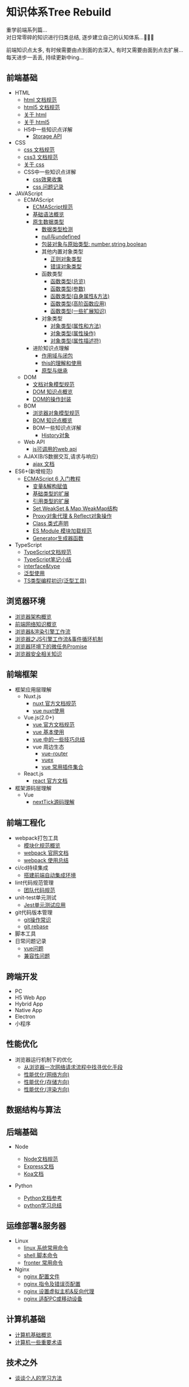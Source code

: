 # 知识体系Tree Rebuild
重学前端系列篇...  
对日常零碎的知识进行归类总结, 逐步建立自己的认知体系...💪💪💪

前端知识点太多, 有时候需要由点到面的去深入, 有时又需要由面到点去扩展...  
每天进步一丢丢, 持续更新中ing...

## 前端基础
- HTML
  - [html 文档规范](https://www.w3school.com.cn/html/index.asp)
  - [html5 文档规范](https://www.w3school.com.cn/html5/index.asp)
  - [关于 html](https://github.com/appleguardu/Knowledge-Lib/issues/8)
  - [关于 html5](https://github.com/appleguardu/Knowledge-Lib/issues/9)
  - H5中一些知识点详解
    - [Storage API](https://github.com/appleguardu/Knowledge-Lib/issues/19)
- CSS
  - [css 文档规范](https://www.w3school.com.cn/css/index.asp)
  - [css3 文档规范](https://www.w3school.com.cn/css3/index.asp)
  - [关于 css](https://github.com/appleguardu/Knowledge-Lib/issues/10)
  - CSS中一些知识点详解
    - [css效果收集](https://github.com/appleguardu/Knowledge-Lib/blob/master/%E5%89%8D%E7%AB%AF%E5%9F%BA%E7%A1%80/css/2.css%20%E7%89%B9%E6%95%88%E6%94%B6%E9%9B%86.md)
    - [css 问题记录](https://github.com/appleguardu/Knowledge-Lib/blob/master/%E5%89%8D%E7%AB%AF%E5%9F%BA%E7%A1%80/css/3.css%20%E9%97%AE%E9%A2%98%E8%AE%B0%E5%BD%95.md)
- JAVAScript
  - ECMAScript
    - [ECMAScript规范](http://yanhaijing.com/es5/)
    - [基础语法概览](https://github.com/appleguardu/Knowledge-Lib/issues/11)
    - [原生数据类型](https://github.com/appleguardu/Knowledge-Lib/issues/12)
      - [数据类型检测](https://github.com/appleguardu/Knowledge-Lib/issues/18)
      - [null与undefined](https://github.com/appleguardu/Knowledge-Lib/issues/13)
      - [包装对象与原始类型: number,string,boolean](https://github.com/appleguardu/Knowledge-Lib/issues/14)
      - 其他内置对象类型
        - [正则对象类型](https://github.com/appleguardu/Knowledge-Lib/issues/16)
        - [错误对象类型](https://github.com/appleguardu/Knowledge-Lib/issues/17)
      - 函数类型
        - [函数类型(总览)](https://github.com/appleguardu/Knowledge-Lib/issues/15)
        - [函数类型(参数)](https://github.com/appleguardu/Knowledge-Lib/issues/21)
        - [函数类型(自身属性&方法)](https://github.com/appleguardu/Knowledge-Lib/issues/22)
        - [函数类型(高阶函数应用)](https://github.com/appleguardu/Knowledge-Lib/issues/23)
        - [函数类型(一些扩展知识)](https://github.com/appleguardu/Knowledge-Lib/issues/24)
      - 对象类型
        - [对象类型(属性和方法)](https://github.com/appleguardu/Knowledge-Lib/issues/27)
        - [对象类型(属性操作)](https://github.com/appleguardu/Knowledge-Lib/issues/28)
        - [对象类型(属性描述符)](https://github.com/appleguardu/Knowledge-Lib/issues/29)
     - 进阶知识点理解
        - [作用域与闭包](https://github.com/appleguardu/Knowledge-Lib/issues/30)
        - [this的理解和使用](https://github.com/appleguardu/Knowledge-Lib/issues/31)
        - [原型与继承](https://segmentfault.com/n/1330000018527300)
  - DOM  
    - [文档对象模型规范](https://www.w3school.com.cn/js/js_htmldom.asp)
    - [DOM 知识点概览](https://github.com/appleguardu/Knowledge-Lib/issues/32)
    - [DOM的操作封装](https://github.com/appleguardu/Knowledge-Lib/blob/master/utils/dom.js)
  - BOM
    - [浏览器对象模型规范](https://www.w3school.com.cn/js/js_window.asp)
    - [BOM 知识点概览](https://github.com/appleguardu/Knowledge-Lib/issues/33)
    - BOM一些知识点详解
      - [History对象](https://github.com/appleguardu/Knowledge-Lib/issues/34)
  - Web API
    - [js可调用的web api](https://developer.mozilla.org/zh-CN/docs/Web/API)
  - AJAX(B/S数据交互,请求与响应)
    - [ajax 文档](https://www.w3school.com.cn/js/js_ajax_intro.asp)
- ES6+(新增规范)
  - [ECMAScript 6 入门教程](https://es6.ruanyifeng.com/#README)
    - [变量&解构赋值](https://github.com/appleguardu/Knowledge-Lib/issues/48)
    - [基础类型的扩展](https://github.com/appleguardu/Knowledge-Lib/issues/49)
    - [引用类型的扩展](https://github.com/appleguardu/Knowledge-Lib/issues/50)
    - [Set,WeakSet & Map,WeakMap结构](https://github.com/appleguardu/Knowledge-Lib/issues/51)
    - [Proxy对象代理 & Reflect对象操作](https://github.com/appleguardu/Knowledge-Lib/issues/52)
    - [Class 类式声明](https://github.com/appleguardu/Knowledge-Lib/issues/53)
    - [ES Module 模块加载规范](https://github.com/appleguardu/Knowledge-Lib/issues/54)
    - [Generator生成器函数](https://segmentfault.com/a/1190000018574554)
- TypeScript
  - [TypeScript文档规范](https://www.tslang.cn/docs/home.html)
  - [TypeScript笔记小结](https://github.com/appleguardu/Knowledge-Lib/issues/61)
  - [interface&type](https://github.com/appleguardu/Knowledge-Lib/blob/master/%E5%89%8D%E7%AB%AF%E5%9F%BA%E7%A1%80/ts/interface%26type.ts)
  - [泛型使用](https://github.com/appleguardu/Knowledge-Lib/issues/62)
  - [TS类型编程初识(泛型工具)](https://github.com/appleguardu/Knowledge-Lib/issues/63)

## 浏览器环境
- [浏览器架构概览](https://github.com/appleguardu/Knowledge-Lib/issues/37)
- [前端网络知识概览](https://github.com/appleguardu/Knowledge-Lib/issues/38)
- [浏览器&渲染引擎工作流](https://github.com/appleguardu/Knowledge-Lib/issues/39)
- [浏览器之JS引擎工作流&事件循环机制](https://github.com/appleguardu/Knowledge-Lib/issues/40)
- [浏览器环境下的微任务Promise](https://github.com/appleguardu/Knowledge-Lib/issues/41)
- [浏览器安全相关知识](https://github.com/appleguardu/Knowledge-Lib/issues/42)


## 前端框架
- 框架应用层理解
  - Nuxt.js
    - [nuxt 官方文档规范](https://zh.nuxtjs.org/guide)
    - [vue nuxt使用](https://github.com/appleguardu/Knowledge-Lib/issues/7)
  - Vue.js(2.0+)
    - [vue 官方文档规范](https://cn.vuejs.org/v2/guide/index.html)
    - [vue 基本使用](https://github.com/appleguardu/Knowledge-Lib/issues/59)
    - [vue 中的一些技巧总结](https://github.com/appleguardu/Knowledge-Lib/issues/60)
    - vue 周边生态
      - [vue-router](https://router.vuejs.org/zh/)
      - [vuex](https://vuex.vuejs.org/zh/)
      - [vue 常用插件集合](https://github.com/appleguardu/Knowledge-Lib/issues/61)
  - React.js
    - [react 官方文档](https://zh-hans.reactjs.org/docs/getting-started.html)
- 框架源码层理解
  - Vue
    - [nextTick源码理解](https://github.com/appleguardu/Knowledge-Lib/issues/46)

## 前端工程化
- webpack打包工具
  - [模块化规范概览](https://github.com/appleguardu/Knowledge-Lib/issues/26)
  - [webpack 官网文档](https://www.webpackjs.com/guides/installation/)
  - [webpack 使用总结](https://github.com/appleguardu/webpack-learning/blob/master/README.md)
- ci/cd持续集成
  - [搭建前端自动集成环境](https://github.com/appleguardu/Knowledge-Lib/issues/55)
- lint代码规范管理
  - [团队代码规范](https://github.com/appleguardu/team-startand-build/blob/master/README.md)
- unit-test单元测试
  - [Jest单元测试应用](https://github.com/appleguardu/Knowledge-Lib/issues/56)
- git代码版本管理
  - [git操作常识](https://github.com/appleguardu/Knowledge-Lib/issues/57)
  - [git rebase](https://github.com/appleguardu/Knowledge-Lib/issues/58)
- 脚本工具
- 日常问题记录
  - [vue问题](https://github.com/appleguardu/Knowledge-Lib/blob/master/%E6%97%A5%E5%B8%B8%E5%BC%80%E5%8F%91%E9%97%AE%E9%A2%98%E7%A7%AF%E7%B4%AF/vue_project.md)
  - [兼容性问题](https://github.com/appleguardu/Knowledge-Lib/blob/master/%E6%97%A5%E5%B8%B8%E5%BC%80%E5%8F%91%E9%97%AE%E9%A2%98%E7%A7%AF%E7%B4%AF/browser_compatibility.md)


## 跨端开发
- PC
- H5 Web App
- Hybrid App
- Native App
- Electron
- 小程序

## 性能优化
- 浏览器运行机制下的优化
  - [从浏览器一次网络请求流程中找寻优化手段](https://github.com/appleguardu/Knowledge-Lib/issues/43)
  - [性能优化(网络方向)](https://github.com/appleguardu/Knowledge-Lib/issues/44)
  - [性能优化(存储方向)](https://github.com/appleguardu/Knowledge-Lib/issues/45)
  - [性能优化(渲染方向)](https://github.com/appleguardu/Knowledge-Lib/issues/47)


## 数据结构与算法

## 后端基础
- Node
  - [Node文档规范](http://nodejs.cn/api/)
  - [Express文档](http://expressjs.com/)
  - [Koa文档](https://github.com/koajs/koa/blob/master/docs/guide.md)
  
- Python
  - [Python文档参考](https://docs.pythontab.com/python/python3.4/index.html)
  - [python学习总结](https://appleguardu.github.io/categories/python%E5%9F%BA%E7%A1%80/)


## 运维部署&服务器
- Linux  
  - [linux 系统常用命令](https://github.com/appleguardu/Knowledge-Lib/issues/1)
  - [shell 脚本命令](https://github.com/appleguardu/Knowledge-Lib/issues/6)
  - [fronter 常用命令](https://github.com/appleguardu/Knowledge-Lib/blob/master/%E8%BF%90%E7%BB%B4%E9%83%A8%E7%BD%B2%26%E6%9C%8D%E5%8A%A1%E5%99%A8/Linux/fronter.md)
- Nginx  
  - [nginx 配置文件](https://github.com/appleguardu/Knowledge-Lib/issues/2)
  - [nginx 指令及错误页配置](https://github.com/appleguardu/Knowledge-Lib/issues/3)
  - [nginx 设置虚拟主机&反向代理](https://github.com/appleguardu/Knowledge-Lib/issues/4)
  - [nginx 适配PC或移动设备](https://github.com/appleguardu/Knowledge-Lib/issues/5)

## 计算机基础
- [计算机基础概览](https://github.com/appleguardu/Knowledge-Lib/issues/35)
- [计算机一些重要术语](https://github.com/appleguardu/Knowledge-Lib/issues/36)
  
## 技术之外
- [谈谈个人的学习方法](https://github.com/appleguardu/Knowledge-Lib/issues/25)
